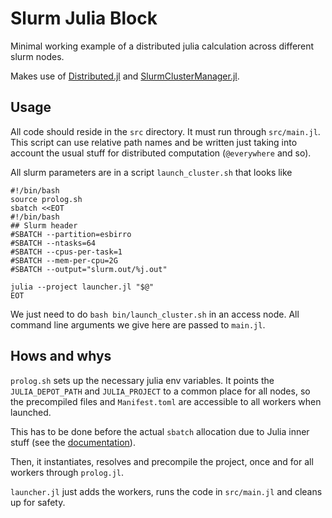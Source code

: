 # Slurm Julia Block
Minimal working example of a distributed julia calculation across different slurm nodes.

Makes use of [Distributed.jl](https://github.com/JuliaLang/Distributed.jl) and [SlurmClusterManager.jl](https://github.com/kleinhenz/SlurmClusterManager.jl).

## Usage
All code should reside in the `src` directory. It must run through `src/main.jl`. This script can use relative path names and be written just taking into account the usual stuff for distributed computation (`@everywhere` and so).

All slurm parameters are in a script `launch_cluster.sh` that looks like
`````
#!/bin/bash
source prolog.sh
sbatch <<EOT
#!/bin/bash
## Slurm header
#SBATCH --partition=esbirro
#SBATCH --ntasks=64
#SBATCH --cpus-per-task=1
#SBATCH --mem-per-cpu=2G
#SBATCH --output="slurm.out/%j.out"

julia --project launcher.jl "$@"
EOT
`````

We just need to do `bash bin/launch_cluster.sh` in an access node. All command line arguments we give here are passed to `main.jl`.

## Hows and whys
`prolog.sh` sets up the necessary julia env variables. It points the `JULIA_DEPOT_PATH` and `JULIA_PROJECT` to a common place for all nodes, so the precompiled files and `Manifest.toml` are accessible to all workers when launched. 

This has to be done before the actual `sbatch` allocation due to Julia inner stuff (see the [documentation](https://docs.julialang.org/en/v1/manual/environment-variables/#JULIA_DEPOT_PATH)).

Then, it instantiates, resolves and precompile the project, once and for all workers through `prolog.jl`.

`launcher.jl` just adds the workers, runs the code in `src/main.jl` and cleans up for safety.

